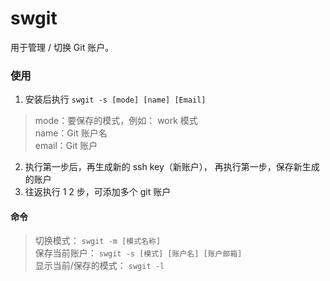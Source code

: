 # swgit
用于管理 / 切换 Git 账户。
### 使用
1. 安装后执行 `swgit -s [mode] [name] [Email]`
> mode：要保存的模式，例如： work 模式  
name：Git 账户名  
email：Git 账户  

2. 执行第一步后，再生成新的 ssh key（新账户）， 再执行第一步，保存新生成的账户  
3. 往返执行 1 2 步，可添加多个 git 账户

#### 命令 
> 切换模式： `swgit -m [模式名称]`  
保存当前账户： `swgit -s [模式] [账户名] [账户邮箱]`  
显示当前/保存的模式： `swgit -l`

